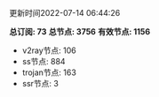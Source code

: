 更新时间2022-07-14 06:44:26

**总订阅: 73**
**总节点: 3756**
**有效节点: 1156**
- v2ray节点: 106
- ss节点: 884
- trojan节点: 163
- ssr节点: 3
